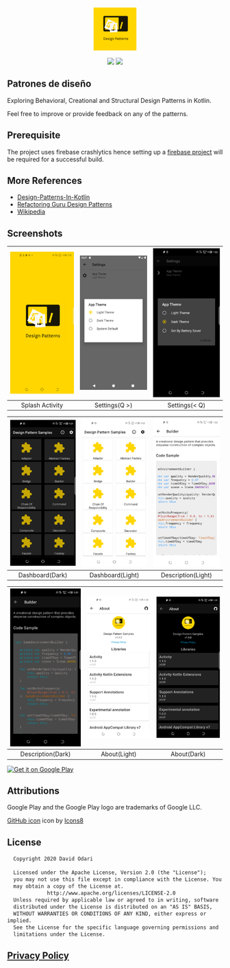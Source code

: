 <p align="center">
<img src="art/ic_launcher-playstore.png" alt="home" width="100"/>
</p>
<p align="center">
<a href="https://www.codacy.com?utm_source=github.com&amp;utm_medium=referral&amp;utm_content=odaridavid/Design-Pattern-Samples-App&amp;utm_campaign=Badge_Grade"><img src="https://api.codacy.com/project/badge/Grade/1d3c1b42346d48ba8da25e331535b88c"/></a>
<img src="https://app.bitrise.io/app/6e596b062d1c496e/status.svg?token=dN7NyRj3DFsxnv0ZoYd-ZA&branch=master"/>
</p>

## Patrones de diseño

Exploring Behavioral, Creational and Structural Design Patterns in Kotlin.

Feel free to improve or provide feedback on any of the patterns.

## Prerequisite

The project uses firebase crashlytics hence setting up a [firebase project](https://firebase.google.com/)
will be required for a successful build.

## More References

- [Design-Patterns-In-Kotlin](https://github.com/dbacinski/Design-Patterns-In-Kotlin)
- [Refactoring Guru Design Patterns](https://refactoring.guru/design-patterns)
- [Wikipedia](https://en.wikipedia.org/wiki/Software_design_pattern)

## Screenshots

|<img src='art/s4.png' width='210'/>|<img src='art/s7.png' width='210'/>|<img src='art/s8.png' width='210'/>|
|:--:|:--:|:--:|
|Splash Activity|Settings(Q >)|Settings(< Q)|

|<img src='art/s9.png' width='210'/>|<img src='art/s10.png' width='210'/>|<img src='art/s11.png' width='210'/>|
|:--:|:--:|:--:|
|Dashboard(Dark)|Dashboard(Light)|Description(Light)|

|<img src='art/s12.png' width='210'/>|<img src='art/s13.png' width='210'/>|<img src='art/s14.png' width='210'/>|
|:--:|:--:|:--:|
|Description(Dark)|About(Light)|About(Dark)|

<a href='https://play.google.com/store/apps/details?id=com.github.odaridavid.designpatterns&pcampaignid=pcampaignidMKT-Other-global-all-co-prtnr-py-PartBadge-Mar2515-1'><img alt='Get it on Google Play' src='https://play.google.com/intl/en_us/badges/static/images/badges/en_badge_web_generic.png' width='150'/></a>

## Attributions

Google Play and the Google Play logo are trademarks of Google LLC.

<a target="_blank" href="https://icons8.com/icons/set/github">GitHub icon</a> icon by <a target="_blank" href="https://icons8.com">Icons8</a>

## License

```
  Copyright 2020 David Odari
 
  Licensed under the Apache License, Version 2.0 (the "License"); 
  you may not use this file except in compliance with the License. You 
  may obtain a copy of the License at.
             http://www.apache.org/licenses/LICENSE-2.0
  Unless required by applicable law or agreed to in writing, software 
  distributed under the License is distributed on an "AS IS" BASIS, 
  WITHOUT WARRANTIES OR CONDITIONS OF ANY KIND, either express or implied.
  See the License for the specific language governing permissions and
  limitations under the License.
```

## [Privacy Policy](https://design-patterns.flycricket.io/privacy.html)


